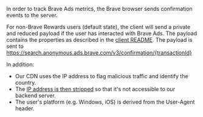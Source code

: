 In order to track Brave Ads metrics, the Brave browser sends confirmation events to the server.

For non-Brave Rewards users (default state), the client will send a private and reduced payload if the user has interacted with Brave Ads. The payload contains the properties as described in the [client README](https://github.com/brave/brave-core/blob/issues/38955/components/brave_ads/core/internal/account/confirmations/non_reward/README.md). The payload is sent to https://search.anonymous.ads.brave.com/v3/confirmation/{transactionId}

In addition:
* Our CDN uses the IP address to flag malicious traffic and identify the country.
* The [IP address is then stripped](https://github.com/brave/brave-browser/wiki/Stripping-IP-addresses#brave-ads) so that it's not accessible to our backend server.
* The user's platform (e.g. Windows, iOS) is derived from the User-Agent header.